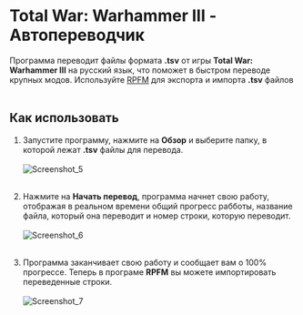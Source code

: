 # Total War: Warhammer III - Автопереводчик
Программа переводит файлы формата **.tsv** от игры **Total War: Warhammer III** на русский язык, что поможет в быстром переводе крупных модов.
Используйте [RPFM](https://github.com/Frodo45127/rpfm) для экспорта и импорта **.tsv** файлов
<br>
<br>
## Как использовать
1. Запустите программу, нажмите на **Обзор** и выберите папку, в которой лежат **.tsv** файлы для перевода.<br><br>
![Screenshot_5](https://github.com/klimsat/wh3-tsv-deep-translator/assets/25348662/21d4cf04-e893-400e-9130-d242a9603c13)<br><br>

2. Нажмите на **Начать перевод**, программа начнет свою работу, отображая в реальном времени общий прогресс рабботы, название файла, который она переводит и номер строки, которую переводит.<br><br>
![Screenshot_6](https://github.com/klimsat/wh3-tsv-deep-translator/assets/25348662/a81a6fa2-640f-4174-bf05-e3a324f1986c)<br><br>

3. Программа заканчивает свою работу и сообщает вам о 100% прогрессе. Теперь в програме **RPFM** вы можете импортировать переведенные строки.<br><br>
![Screenshot_7](https://github.com/klimsat/wh3-tsv-deep-translator/assets/25348662/836f2d3b-3f45-489a-b8f9-0b91ada6fac2)
